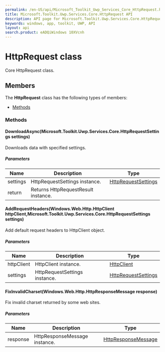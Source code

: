 ```yaml
---
permalink: /en-US/api/Microsoft_Toolkit_Uwp_Services_Core_HttpRequest.htm
title: Microsoft.Toolkit.Uwp.Services.Core.HttpRequest API 
description: API page for Microsoft.Toolkit.Uwp.Services.Core.HttpRequest
keywords: windows, app, toolkit, UWP, API
layout: api
search.product: eADQiWindows 10XVcnh
---
```



# HttpRequest class

Core HttpRequest class.

## Members

The **HttpRequest** class has the following types of members:

* [Methods](#Methods)

### Methods

#### DownloadAsync(Microsoft.Toolkit.Uwp.Services.Core.HttpRequestSettings settings)

Downloads data with specified settings.

##### Parameters



| Name | Description | Type || --- | --- | --- || settings | HttpRequestSettings instance. | [HttpRequestSettings](Microsoft_Toolkit_Uwp_Services_Core_HttpRequestSettings.htm) || return |Returns HttpRequestResult instance. |


#### AddRequestHeaders(Windows.Web.Http.HttpClient httpClient,Microsoft.Toolkit.Uwp.Services.Core.HttpRequestSettings settings)

Add default request headers to HttpClient object.

##### Parameters



| Name | Description | Type || --- | --- | --- || httpClient | HttpClient instance. | [HttpClient](https://msdn.microsoft.com/library/windows/apps/Windows.Web.Http.HttpClient) || settings | HttpRequestSettings instance. | [HttpRequestSettings](Microsoft_Toolkit_Uwp_Services_Core_HttpRequestSettings.htm) |


#### FixInvalidCharset(Windows.Web.Http.HttpResponseMessage response)

Fix invalid charset returned by some web sites.

##### Parameters



| Name | Description | Type || --- | --- | --- || response | HttpResponseMessage instance. | [HttpResponseMessage](https://msdn.microsoft.com/library/windows/apps/Windows.Web.Http.HttpResponseMessage) |

